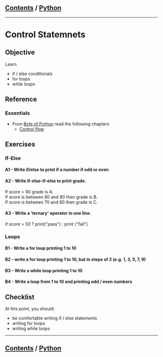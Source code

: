 <link rel='stylesheet' href='../assets/css/main.css'/>

## [Contents](../contents.md) / [Python](0-README.md)

---

# Control Statemnets

## Objective

Learn

- if / else conditionals
- for loops
- while loops

## Reference

### Essentials

* From [Byte of Python](https://python.swaroopch.com/) read the following chapters
  - [Control flow](https://python.swaroopch.com/control_flow.html)

## Exercises

### If-Else

#### A1  - Write if/else to print if a number if odd or even

#### A2 - Write if-else-if-else to print grade.  

If score > 90 grade is A.  
If score is between 80 and 90 then grade is B.  
If score is between 70 and 80 then grade is C.  

#### A3 - Write a 'ternary' operator in one line.  

if score > 50 ? print("pass") : print ("fail")

### Loops

#### B1 - Write a for loop printing 1 to 10

#### B2 - write a for loop printing 1 to 10, but in steps of 2 (e.g.  1, 3, 5, 7, 9)

#### B3 - Write a while loop printing 1 to 10

#### B4 - Write a loop from 1 to 10 and printing odd / even numbers


## Checklist

At this point, you should:

- be comfortable writing if / else statements
- writing for loops
- writing while loops

---

## [Contents](../contents.md) / [Python](0-README.md)
